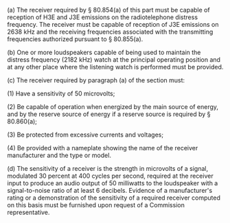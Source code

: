 (a) The receiver required by § 80.854(a) of this part must be capable of reception of H3E and J3E emissions on the radiotelephone distress frequency. The receiver must be capable of reception of J3E emissions on 2638 kHz and the receiving frequencies associated with the transmitting frequencies authorized pursuant to § 80.855(a).

(b) One or more loudspeakers capable of being used to maintain the distress frequency (2182 kHz) watch at the principal operating position and at any other place where the listening watch is performed must be provided.

(c) The receiver required by paragraph (a) of the section must:

(1) Have a sensitivity of 50 microvolts;

(2) Be capable of operation when energized by the main source of energy, and by the reserve source of energy if a reserve source is required by § 80.860(a);

(3) Be protected from excessive currents and voltages;

(4) Be provided with a nameplate showing the name of the receiver manufacturer and the type or model.

(d) The sensitivity of a receiver is the strength in microvolts of a signal, modulated 30 percent at 400 cycles per second, required at the receiver input to produce an audio output of 50 milliwatts to the loudspeaker with a signal-to-noise ratio of at least 6 decibels. Evidence of a manufacturer's rating or a demonstration of the sensitivity of a required receiver computed on this basis must be furnished upon request of a Commission representative.

